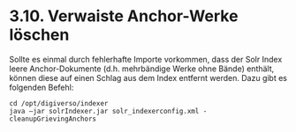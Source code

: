 # 3.10.  Verwaiste Anchor-Werke löschen

Sollte es einmal durch fehlerhafte Importe vorkommen, dass der Solr Index leere Anchor-Dokumente \(d.h. mehrbändige Werke ohne Bände\) enthält, können diese auf einen Schlag aus dem Index entfernt werden. Dazu gibt es folgenden Befehl: 

```text
cd /opt/digiverso/indexer
java –jar solrIndexer.jar solr_indexerconfig.xml -cleanupGrievingAnchors
```



